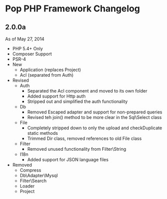 Pop PHP Framework Changelog
===========================

2.0.0a
------
As of May 27, 2014

* PHP 5.4+ Only
* Composer Support
* PSR-4
* New
    - Application (replaces Project)
    - Acl (separated from Auth)
* Revised
    - Auth
        + Separated the Acl component and moved to its own folder
        + Added support for Http auth
        + Stripped out and simplified the auth functionality
    - Db
        + Removed Escaped adapter and support for non-prepared queries
        + Revised teh join() method to be more clear in the Sql\Select class
    - File
        + Completely stripped down to only the upload and checkDuplicate static methods
        + Trimmed Dir class, removed references to old File class
    - Filter
        + Removed unused functionality from Filter\String
    - I18n
        + Added support for JSON language files
* Removed
    - Compress
    - Db\Adapter\Mysql
    - Filter\Search
    - Loader
    - Project
